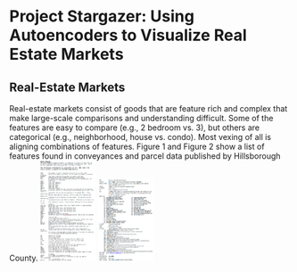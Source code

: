 # Project Stargazer: Using Autoencoders to Visualize Real Estate Markets
## Real-Estate Markets
Real-estate markets consist of goods that are feature rich and complex that make large-scale comparisons and understanding difficult. Some of the features are easy to compare (e.g., 2 bedroom vs. 3), but others are categorical (e.g., neighborhood, house vs. condo). Most vexing of all is aligning combinations of features. Figure 1 and Figure 2 show a list of features found in conveyances and parcel data published by Hillsborough County.
<img src=img/fields1.png width=100px caption='figure 1'>
<img src=img/fields2.png width=100px caption='figure 2'>